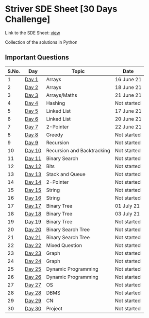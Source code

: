 # Striver SDE Sheet [30 Days Challenge]

Link to the SDE Sheet: [view](https://docs.google.com/document/d/1SM92efk8oDl8nyVw8NHPnbGexTS9W-1gmTEYfEurLWQ/edit)

Collection of the solutions in Python

## Important Questions

S.No. | Day | Topic | Date |
------|---------------|-------|------|
1 | [Day 1](https://github.com/Shwetank2101/STRIVER-SDE-SHEET/tree/main/Day%201) | Arrays | 16 June 21 |
2 | [Day 2](https://github.com/Shwetank2101/STRIVER-SDE-SHEET/tree/main/Day%202) | Arrays | 18 June 21 |
3 | [Day 3](https://github.com/Shwetank2101/STRIVER-SDE-SHEET/tree/main/Day%203) | Arrays/Maths | 21 June 21 |
4 | [Day 4](https://github.com/Shwetank2101/STRIVER-SDE-SHEET/tree/main/Day%204) | Hashing | Not started |
5 | [Day 5](https://github.com/Shwetank2101/STRIVER-SDE-SHEET/tree/main/Day%205) | Linked List | 17 June 21 |
6 | [Day 6](https://github.com/Shwetank2101/STRIVER-SDE-SHEET/tree/main/Day%206) | Linked List | 20 June 21 |
7 | [Day 7](https://github.com/Shwetank2101/STRIVER-SDE-SHEET/tree/main/Day%207) | 2-Pointer | 22 June 21 |
8 | [Day 8](https://github.com/Shwetank2101/STRIVER-SDE-SHEET/tree/main/Day%208) | Greedy | Not started |
9 | [Day 9](https://github.com/Shwetank2101/STRIVER-SDE-SHEET/tree/main/Day%209) | Recursion | Not started |
10 | [Day 10](https://github.com/Shwetank2101/STRIVER-SDE-SHEET/tree/main/Day10) | Recursion and Backtracking | Not started |
11 | [Day 11](https://github.com/Shwetank2101/STRIVER-SDE-SHEET/tree/main/Day11) | Binary Search | Not started |
12 | [Day 12](https://github.com/Shwetank2101/STRIVER-SDE-SHEET/tree/main/Day12) | Bits | Not started |
13 | [Day 13](https://github.com/Shwetank2101/STRIVER-SDE-SHEET/tree/main/Day13) | Stack and Queue | Not started |
14 | [Day 14](https://github.com/Shwetank2101/STRIVER-SDE-SHEET/tree/main/Day14) | 2-Pointer | Not started |
15 | [Day 15](https://github.com/Shwetank2101/STRIVER-SDE-SHEET/tree/main/Day15) | String | Not started |
16 | [Day 16](https://github.com/Shwetank2101/STRIVER-SDE-SHEET/tree/main/Day16) | String | Not started |
17 | [Day 17](https://github.com/Shwetank2101/STRIVER-SDE-SHEET/tree/main/Day17) | Binary Tree | 01 July 21 |
18 | [Day 18](https://github.com/Shwetank2101/STRIVER-SDE-SHEET/tree/main/Day18) | Binary Tree | 03 July 21 |
19 | [Day 19](https://github.com/Shwetank2101/STRIVER-SDE-SHEET/tree/main/Day19) | Binary Tree | Not started |
20 | [Day 20](https://github.com/Shwetank2101/STRIVER-SDE-SHEET/tree/main/Day20) | Binary Search Tree | Not started |
21 | [Day 21](https://github.com/Shwetank2101/STRIVER-SDE-SHEET/tree/main/Day21) | Binary Search Tree | Not started |
22 | [Day 22](https://github.com/Shwetank2101/STRIVER-SDE-SHEET/tree/main/Day22) | Mixed Question | Not started |
23 | [Day 23](https://github.com/Shwetank2101/STRIVER-SDE-SHEET/tree/main/Day23) | Graph | Not started |
24 | [Day 24](https://github.com/Shwetank2101/STRIVER-SDE-SHEET/tree/main/Da24) | Graph | Not started |
25 | [Day 25](https://github.com/Shwetank2101/STRIVER-SDE-SHEET/tree/main/Day25) | Dynamic Programming | Not started |
26 | [Day 26](https://github.com/Shwetank2101/STRIVER-SDE-SHEET/tree/main/Day26) | Dynamic Programming | Not started |
27 | [Day 27](https://github.com/Shwetank2101/STRIVER-SDE-SHEET/tree/main/Day27) | OS | Not started |
28 | [Day 28](https://github.com/Shwetank2101/STRIVER-SDE-SHEET/tree/main/Day28) | DBMS | Not started |
29 | [Day 29](https://github.com/Shwetank2101/STRIVER-SDE-SHEET/tree/main/Day29) | CN | Not started |
30 | [Day 30](https://github.com/Shwetank2101/STRIVER-SDE-SHEET/tree/main/Day30) | Project | Not started |
